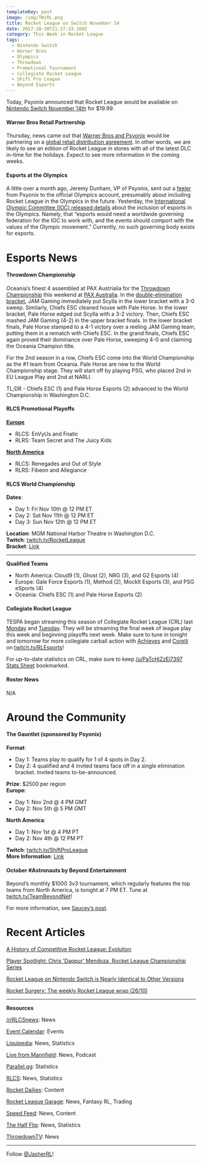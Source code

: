 ```yaml
---
templateKey: post
image: /img/TWiRL.png
title: Rocket League on Switch November 14
date: 2017-10-30T21:27:33.160Z
category: This Week in Rocket League
tags:
  - Nintendo Switch
  - Warner Bros
  - Olympics
  - Throwdown
  - Promotional Tournament
  - Collegiate Rocket League
  - Shift Pro League
  - Beyond Esports
---
```


Today, Psyonix announced that Rocket League would be available on [Nintendo Switch November 14th](https://twitter.com/RocketLeague/status/925044836033445888) for $19.99.

#### Warner Bros Retail Partnership

Thursday, news came out that [Warner Bros and Psyonix](http://www.ign.com/articles/2017/10/25/warner-bros-to-publish-rocket-league-physical-edition) would be partnering on a [global retail distribution agreement](https://www.gamasutra.com/view/pressreleases/308290/Warner_Bros_Interactive_Entertainment_and_Psyonix_Enter_Worldwide_Retail_Distribution_Agreement_forRocket_League_.php). In other words, we are likely to see an edition of Rocket League in stores with all of the latest DLC in-time for the holidays. Expect to see more information in the coming weeks. 

#### Esports at the Olympics

A little over a month ago, Jeremy Dunham, VP of Psyonix, sent out a [feeler](https://twitter.com/DunhamSmash/status/908042087672668160) from Psyonix to the official Olympics account, presumably about including Rocket League in the Olympics in the future. Yesterday, the [International Olympic Committee (IOC) released details](https://www.polygon.com/platform/amp/2017/10/29/16566528/olympics-ioc-statement-esports) about the inclusion of esports in the Olympics. Namely, that “esports would need a worldwide governing federation for the IOC to work with, and the events should comport with the values of the Olympic movement.” Currently, no such governing body exists for esports. 

# Esports News

#### Throwdown Championship

Oceania’s finest 4 assembled at PAX Austrialia for the [Throwdown Championship](https://nm.reddit.com/r/RocketLeague/comments/79ddiq/rlcs_s4_throwdown_oce_finals_megathread/) this weekend at [PAX Australia](http://aus.paxsite.com/). In the [double-elimination bracket](http://wiki.teamliquid.net/rocketleague/Rocket_League_Championship_Series/Season_4/Oceania), JAM Gaming immediately put Scylla in the lower bracket with a 3-0 sweep. Similarly, Chiefs ESC cleaned house with Pale Horse. In the lower bracket, Pale Horse edged out Scylla with a 3-2 victory. Then, Chiefs ESC mashed JAM Gaming (4-2) in the upper bracket finals. In the lower bracket finals, Pale Horse stamped to a 4-1 victory over a reeling JAM Gaming team, putting them in a rematch with Chiefs ESC. In the grand finals, Chiefs ESC again proved their dominance over Pale Horse, sweeping 4-0 and claiming the Oceania Champion title. 

For the 2nd season in a row, Chiefs ESC come into the World Championship as the #1 team from Oceania. Pale Horse are new to the World Championship stage. They will start off by playing PSG, who placed 2nd in EU League Play and 2nd at NARLI. 

TL;DR - Chiefs ESC (1) and Pale Horse Esports (2) advanced to the World Championship in Washington D.C.

#### RLCS Promotional Playoffs

[**Europe**](https://www.reddit.com/r/RocketLeague/comments/79f3l0/rlcs_s4_eu_promotion_tournament/)  

* RLCS: EnVyUs and Fnatic  
* RLRS: Team Secret and The Juicy Kids  

[**North America**](https://www.reddit.com/r/RocketLeague/comments/7990k9/rlcs_s4_na_promotion_tournament/)  

* RLCS: Renegades and Out of Style  
* RLRS: Fibeon and Allegiance  

#### RLCS World Championship

**Dates**:  

* Day 1: Fri Nov 10th @ 12 PM ET  
* Day 2: Sat Nov 11th @ 12 PM ET  
* Day 3: Sun Nov 12th @ 12 PM ET  

**Location**: MGM National Harbor Theatre in Washington D.C.  
**Twitch**: [twitch.tv/RocketLeague](https://twitch.tv/RocketLeague)  
**Bracket**: [Link](https://smash.gg/tournament/rlcs-season-4/events/rlcs-s4-world-championship/brackets)  

---

**Qualified Teams**

* North America: Cloud9 (1), Ghost (2), NRG (3), and G2 Esports (4)
* Europe: Gale Force Esports (1), Method (2), MockIt Esports (3), and PSG eSports (4)
* Oceania: Chiefs ESC (1) and Pale Horse Esports (2)  

#### Collegiate Rocket League

TESPA began streaming this season of Collegiate Rocket League (CRL) last [Monday](https://www.reddit.com/r/RocketLeague/comments/78b5tk/collegiate_rocket_league_50000_in_scholarships/) and [Tuesday](https://www.reddit.com/r/RocketLeague/comments/78j7sy/collegiate_rocket_league_50000_in_scholarships/). They will be streaming the final week of league play this week and beginning playoffs next week. Make sure to tune in tonight and tomorrow for more collegiate carball action with [Achieves](https://twitter.com/AchievesRL) and [Corelli](https://twitter.com/CorelliTV) on [twitch.tv/RLEsports](https://twitch.tv/RLEsports)!

For up-to-date statistics on CRL, make sure to keep [/u/PaTcHiZzEl7397 Stats Sheet](https://docs.google.com/spreadsheets/d/1w0zWPOQf_-GIUvAcmYjDXM39SAJ1H1r_0c9hejSMsro/edit#gid=1431235959) bookmarked.  

#### Roster News

N/A

# Around the Community

#### The Gauntlet (sponsored by Psyonix)

**Format**:   

* Day 1: Teams play to qualify for 1 of 4 spots in Day 2.  
* Day 2: 4 qualified and 4 invited teams face off in a single elimination bracket. Invited teams to-be-announced.  

**Prize**: $2500 per region  
**Europe**:  

  * Day 1: Nov 2nd @ 4 PM GMT  
  * Day 2: Nov 5th @ 5 PM GMT

**North America**:  

  * Day 1: Nov 1st @ 4 PM PT
  * Day 2: Nov 4th @ 12 PM PT

**Twitch**: [twitch.tv/ShiftProLeague](https://twitch.tv/ShiftProLeague)  
**More Information**: [Link](https://nm.reddit.com/r/RocketLeague/comments/795hy8/shift_pro_league_presents_the_gauntlet_sponsored/)   


#### October #Astronauts by Beyond Entertainment

Beyond’s monthly $1000 3v3 tournament, which regularly features the top teams from North America, is tonight at 7 PM ET. Tune at [twitch.tv/TeamBeyondNet](https://twitch.tv/teambeyondnet)!

For more information, see [Saucey’s post](https://www.reddit.com/r/RocketLeague/comments/78xlan/sign_up_for_the_1000_astronauts_3v3_october/).

# Recent Articles 

[A History of Competitive Rocket League: Evolution](https://rocket-league.com/news/comp-rl-a-history-3)  

[Player Spotlight: Chris 'Dappur' Mendoza, Rocket League Championship Series](https://www.youtube.com/watch?v=lrdeCZ9TWJk)  

[Rocket League on Nintendo Switch is Nearly Identical to Other Versions](https://www.dualshockers.com/rocket-league-nintendo-switch-impressions-review/)  

[Rocket Surgery: The weekly Rocket League wrap (26/10)](https://stevivor.com/news/esports/rocket-surgery-the-weekly-rocket-league-wrap-2610/)  

---

**Resources**

[/r/RLCSnews](https://www.reddit.com/r/RLCSnews/): News 

[Event Calendar](https://rocket-league.com/calendar): Events

[Liquipedia](http://wiki.teamliquid.net/rocketleague/Rocket_League_Championship_Series/Season_4): News, Statistics  

[Live from Mannfield](http://www.lfmannfield.com/): News, Podcast  

[Parallel.gg](http://parallel.gg/): Statistics  

[RLCS](https://rlcs.gg/): News, Statistics

[Rocket Dailies](https://twitter.com/Rocket_Dailies): Content

[Rocket League Garage](http://rocket-league.com/): News, Fantasy RL, Trading  

[Speed Feed](https://www.youtube.com/user/TehLief/featured): News, Content

[The Half Flip](http://thehalfflip.com/): News, Statistics  

[ThrowdownTV](https://www.throwdowntv.gg/): News  

---

Follow [@JasherRL](https://twitter.com/JasherRL)!
